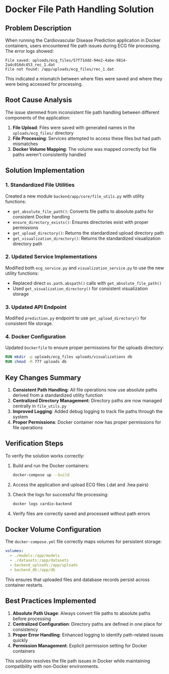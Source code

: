 # Docker File Path Handling Solution

## Problem Description

When running the Cardiovascular Disease Prediction application in Docker containers, users encountered file path issues during ECG file processing. The error logs showed:

```
File saved: uploads/ecg_files/57f71ddd-94e2-4abe-9814-2a4c016dc453_rec_1.dat
File not found: /app/uploads/ecg_files/rec_1.dat
```

This indicated a mismatch between where files were saved and where they were being accessed for processing.

## Root Cause Analysis

The issue stemmed from inconsistent file path handling between different components of the application:

1. **File Upload**: Files were saved with generated names in the `uploads/ecg_files/` directory
2. **File Processing**: Services attempted to access these files but had path mismatches
3. **Docker Volume Mapping**: The volume was mapped correctly but file paths weren't consistently handled

## Solution Implementation

### 1. Standardized File Utilities

Created a new module `backend/app/core/file_utils.py` with utility functions:

- `get_absolute_file_path()`: Converts file paths to absolute paths for consistent Docker handling
- `ensure_directory_exists()`: Ensures directories exist with proper permissions
- `get_upload_directory()`: Returns the standardized upload directory path
- `get_visualization_directory()`: Returns the standardized visualization directory path

### 2. Updated Service Implementations

Modified both `ecg_service.py` and `visualization_service.py` to use the new utility functions:

- Replaced direct `os.path.abspath()` calls with `get_absolute_file_path()`
- Used `get_visualization_directory()` for consistent visualization storage

### 3. Updated API Endpoint

Modified `prediction.py` endpoint to use `get_upload_directory()` for consistent file storage.

### 4. Docker Configuration

Updated `Dockerfile` to ensure proper permissions for the uploads directory:

```dockerfile
RUN mkdir -p uploads/ecg_files uploads/visualizations db
RUN chmod -R 777 uploads db
```

## Key Changes Summary

1. **Consistent Path Handling**: All file operations now use absolute paths derived from a standardized utility function
2. **Centralized Directory Management**: Directory paths are now managed centrally in `file_utils.py`
3. **Improved Logging**: Added debug logging to track file paths through the system
4. **Proper Permissions**: Docker container now has proper permissions for file operations

## Verification Steps

To verify the solution works correctly:

1. Build and run the Docker containers:
   ```bash
   docker-compose up --build
   ```

2. Access the application and upload ECG files (.dat and .hea pairs)

3. Check the logs for successful file processing:
   ```bash
   docker logs cardio-backend
   ```

4. Verify files are correctly saved and processed without path errors

## Docker Volume Configuration

The `docker-compose.yml` file correctly maps volumes for persistent storage:

```yaml
volumes:
  - ./models:/app/models
  - ./datasets:/app/datasets
  - backend_uploads:/app/uploads
  - backend_db:/app/db
```

This ensures that uploaded files and database records persist across container restarts.

## Best Practices Implemented

1. **Absolute Path Usage**: Always convert file paths to absolute paths before processing
2. **Centralized Configuration**: Directory paths are defined in one place for consistency
3. **Proper Error Handling**: Enhanced logging to identify path-related issues quickly
4. **Permission Management**: Explicit permission setting for Docker containers

This solution resolves the file path issues in Docker while maintaining compatibility with non-Docker environments.